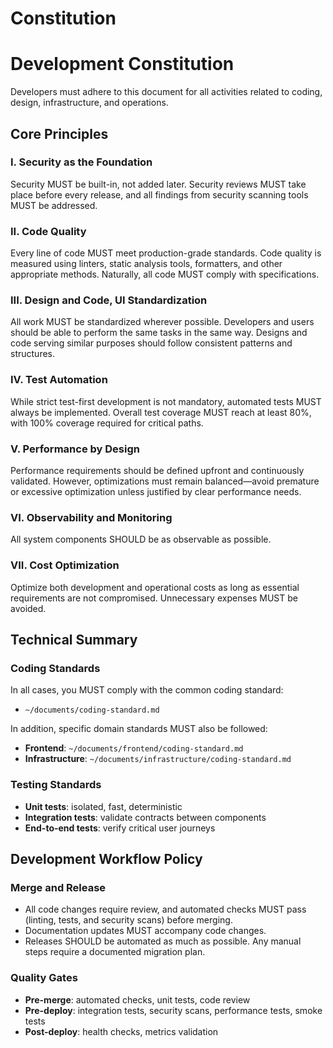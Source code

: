 # Constitution

# Development Constitution

Developers must adhere to this document for all activities related to coding, design, infrastructure, and operations.

## Core Principles

### I. Security as the Foundation

Security MUST be built-in, not added later. Security reviews MUST take place before every release, and all findings from security scanning tools MUST be addressed.

### II. Code Quality

Every line of code MUST meet production-grade standards. Code quality is measured using linters, static analysis tools, formatters, and other appropriate methods. Naturally, all code MUST comply with specifications.

### III. Design and Code, UI Standardization

All work MUST be standardized wherever possible. Developers and users should be able to perform the same tasks in the same way. Designs and code serving similar purposes should follow consistent patterns and structures.

### IV. Test Automation

While strict test-first development is not mandatory, automated tests MUST always be implemented. Overall test coverage MUST reach at least 80%, with 100% coverage required for critical paths.

### V. Performance by Design

Performance requirements should be defined upfront and continuously validated. However, optimizations must remain balanced—avoid premature or excessive optimization unless justified by clear performance needs.

### VI. Observability and Monitoring

All system components SHOULD be as observable as possible.

### VII. Cost Optimization

Optimize both development and operational costs as long as essential requirements are not compromised. Unnecessary expenses MUST be avoided.

## Technical Summary

### Coding Standards

In all cases, you MUST comply with the common coding standard:

* `~/documents/coding-standard.md`

In addition, specific domain standards MUST also be followed:

* **Frontend**: `~/documents/frontend/coding-standard.md`
* **Infrastructure**: `~/documents/infrastructure/coding-standard.md`

### Testing Standards

* **Unit tests**: isolated, fast, deterministic
* **Integration tests**: validate contracts between components
* **End-to-end tests**: verify critical user journeys

## Development Workflow Policy

### Merge and Release

* All code changes require review, and automated checks MUST pass (linting, tests, and security scans) before merging.
* Documentation updates MUST accompany code changes.
* Releases SHOULD be automated as much as possible. Any manual steps require a documented migration plan.

### Quality Gates

* **Pre-merge**: automated checks, unit tests, code review
* **Pre-deploy**: integration tests, security scans, performance tests, smoke tests
* **Post-deploy**: health checks, metrics validation
